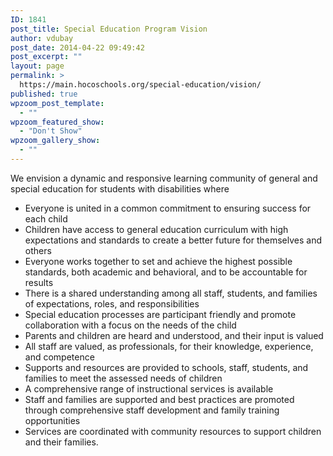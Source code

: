 ```yaml
---
ID: 1841
post_title: Special Education Program Vision
author: vdubay
post_date: 2014-04-22 09:49:42
post_excerpt: ""
layout: page
permalink: >
  https://main.hocoschools.org/special-education/vision/
published: true
wpzoom_post_template:
  - ""
wpzoom_featured_show:
  - "Don't Show"
wpzoom_gallery_show:
  - ""
---
```

<p>We envision a dynamic and responsive learning community of general and special education for students with disabilities where</p>

<ul>
  <li>Everyone is united in a common commitment to ensuring success for each child</li>
  <li>Children have access to general education curriculum with high expectations and standards to create a better future for themselves and others</li>
  <li>Everyone works together to set and achieve the highest possible standards, both academic and behavioral, and to be accountable for results</li>
  <li>There is a shared understanding among all staff, students, and families of expectations, roles, and responsibilities</li>
  <li>Special education processes are participant friendly and promote collaboration with a focus on the needs of the child</li>
  <li>Parents and children are heard and understood, and their input is valued</li>
  <li>All staff are valued, as professionals, for their knowledge, experience, and competence</li>
  <li>Supports and resources are provided to schools, staff, students, and families to meet the assessed needs of children</li>
  <li>A comprehensive range of instructional services is available</li>
  <li>Staff and families are supported and best practices are promoted through comprehensive staff development and family training opportunities</li>
  <li>Services are coordinated with community resources to support children and their families.</li>
</ul>